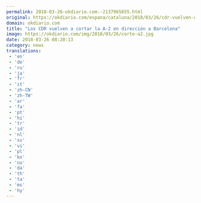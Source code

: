 ```yaml
---
permalink: 2018-03-26-okdiario.com--2137965855.html
original: https://okdiario.com/espana/cataluna/2018/03/26/cdr-vuelven-cortar-2-direccion-barcelona-2023461
domain: okdiario.com
title: "Los CDR vuelven a cortar la A-2 en dirección a Barcelona"
image: https://okdiario.com/img/2018/03/26/corte-a2.jpg
date: 2018-03-26 08:20:13
category: news
translations: 
 - 'en'
 - 'de'
 - 'ru'
 - 'ja'
 - 'fr'
 - 'it'
 - 'zh-CN'
 - 'zh-TW'
 - 'ar'
 - 'fa'
 - 'pt'
 - 'hi'
 - 'tr'
 - 'id'
 - 'nl'
 - 'sv'
 - 'vi'
 - 'pl'
 - 'ko'
 - 'no'
 - 'da'
 - 'th'
 - 'ta'
 - 'ms'
 - 'hy'
---
```


